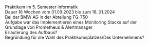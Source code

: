 Praktikum im 5. Semester Informatik  
Dauer 18 Wochen vom 01.09.2023 bis zum 16..01.2024  
Bei der BMW AG in der Abteilung FG-750  
Aufgabe war das Implementieren eines Monitoring Stacks auf der Grundlage von Prometheus & Alertmanager  
Erläuterung des Aufbaus?  
Begründung für die Wahl des Praktikumsplatzes/Des Unternehmens?

